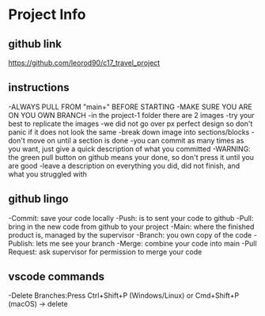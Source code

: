 # Project Info

## github link
https://github.com/leorod90/c17_travel_project

## instructions
-ALWAYS PULL FROM "main+" BEFORE STARTING
-MAKE SURE YOU ARE ON YOU OWN BRANCH
-in the project-1 folder there are 2 images
-try your best to replicate the images
-we did not go over px perfect design so don't panic if it does not look the same
-break down image into sections/blocks
-don't move on until a section is done
-you can commit as many times as you want, just give a quick description of what you committed
-WARNING: the green pull button on github means your done, so don't press it until you are good
-leave a description on everything you did, did not finish, and what you struggled with

## github lingo
-Commit: save your code locally
-Push: is to sent your code to github
-Pull: bring in the new code from github to your project
-Main: where the finished product is, managed by the supervisor
-Branch: you own copy of the code
-Publish: lets me see your branch
-Merge: combine your code into main
-Pull Request: ask supervisor for permission to merge your code

## vscode commands
-Delete Branches:Press Ctrl+Shift+P (Windows/Linux) or Cmd+Shift+P (macOS) -> delete